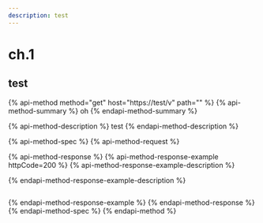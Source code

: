 ```yaml
---
description: test
---
```


# ch.1

## test

{% api-method method="get" host="https://test/v" path="" %}
{% api-method-summary %}
oh
{% endapi-method-summary %}

{% api-method-description %}
test
{% endapi-method-description %}

{% api-method-spec %}
{% api-method-request %}

{% api-method-response %}
{% api-method-response-example httpCode=200 %}
{% api-method-response-example-description %}

{% endapi-method-response-example-description %}

```

```
{% endapi-method-response-example %}
{% endapi-method-response %}
{% endapi-method-spec %}
{% endapi-method %}

